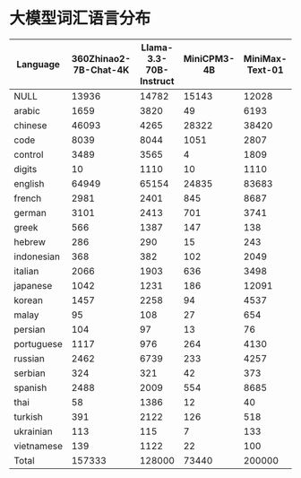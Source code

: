 # 大模型词汇语言分布

| Language | 360Zhinao2-7B-Chat-4K | Llama-3.3-70B-Instruct | MiniCPM3-4B | MiniMax-Text-01 | Mistral-7B-Instruct-v0.3 | Phi-3.5-mini-instruct | RWKV | Yi-1.5-34B-Chat | deepseek_v3 | gemma-2-9b-it | glm-4-9b-chat | gpt-4o | internlm3-8b-instruct | qwen2.5-72b | telechat-7B |
|----------|---|---|---|---|---|---|---|---|---|---|---|---|---|---|---|
| NULL | 13936 | 14782 | 15143 | 12028 | 8692 | 8864 | 34587 | 11027 | 9490 | 65009 | 11588 | 33598 | 30303 | 18171 | 16595 |
| arabic | 1659 | 3820 | 49 | 6193 | 74 | 64 | 109 | 24 | 3222 | 6160 | 2030 | 8101 | 13126 | 3670 | 37 |
| chinese | 46093 | 4265 | 28322 | 38420 | 1459 | 700 | 8244 | 21356 | 35184 | 21762 | 28478 | 7449 | 10364 | 24966 | 29919 |
| code | 8039 | 8044 | 1051 | 2807 | 75 | 54 | 96 | 1120 | 1226 | 2520 | 8041 | 4744 | 269 | 8039 | 785 |
| control | 3489 | 3565 | 4 | 1809 | 1 | 1 | 81 | 9 | 1011 | 64 | 3489 | 3381 | 0 | 3488 | 790 |
| digits | 10 | 1110 | 10 | 1110 | 10 | 10 | 110 | 10 | 1110 | 10 | 541 | 1110 | 10 | 10 | 2619 |
| english | 64949 | 65154 | 24835 | 83683 | 16434 | 13786 | 16045 | 25477 | 55530 | 90145 | 67207 | 88473 | 26858 | 63637 | 67721 |
| french | 2981 | 2401 | 845 | 8687 | 872 | 1252 | 676 | 871 | 2427 | 8421 | 3181 | 5772 | 1325 | 2574 | 9945 |
| german | 3101 | 2413 | 701 | 3741 | 886 | 1474 | 562 | 727 | 2420 | 9632 | 3646 | 6646 | 5616 | 2470 | 2959 |
| greek | 566 | 1387 | 147 | 138 | 62 | 65 | 118 | 28 | 625 | 1248 | 839 | 1510 | 79 | 137 | 195 |
| hebrew | 286 | 290 | 15 | 243 | 38 | 36 | 40 | 4 | 712 | 1314 | 286 | 2597 | 14 | 3426 | 157 |
| indonesian | 368 | 382 | 102 | 2049 | 74 | 72 | 78 | 99 | 541 | 2003 | 379 | 1069 | 245 | 342 | 3723 |
| italian | 2066 | 1903 | 636 | 3498 | 629 | 824 | 433 | 686 | 1835 | 6378 | 2493 | 3596 | 1098 | 1865 | 3593 |
| japanese | 1042 | 1231 | 186 | 12091 | 170 | 166 | 486 | 102 | 970 | 7338 | 1076 | 986 | 111 | 2215 | 368 |
| korean | 1457 | 2258 | 94 | 4537 | 347 | 113 | 1044 | 29 | 1132 | 2320 | 557 | 2385 | 6407 | 3483 | 360 |
| malay | 95 | 108 | 27 | 654 | 23 | 21 | 22 | 23 | 178 | 684 | 101 | 357 | 113 | 89 | 1175 |
| persian | 104 | 97 | 13 | 76 | 15 | 17 | 12 | 14 | 44 | 71 | 101 | 109 | 24 | 97 | 63 |
| portuguese | 1117 | 976 | 264 | 4130 | 275 | 387 | 269 | 274 | 973 | 3836 | 1302 | 3269 | 650 | 1078 | 5029 |
| russian | 2462 | 6739 | 233 | 4257 | 1793 | 3013 | 1702 | 1237 | 5398 | 13418 | 9967 | 14473 | 16221 | 4348 | 961 |
| serbian | 324 | 321 | 42 | 373 | 39 | 41 | 32 | 36 | 221 | 265 | 311 | 516 | 483 | 286 | 250 |
| spanish | 2488 | 2009 | 554 | 8685 | 612 | 846 | 469 | 548 | 1961 | 8808 | 2867 | 5533 | 1116 | 2080 | 8948 |
| thai | 58 | 1386 | 12 | 40 | 57 | 44 | 58 | 3 | 1247 | 1287 | 58 | 1561 | 9081 | 2570 | 48 |
| turkish | 391 | 2122 | 126 | 518 | 100 | 118 | 158 | 257 | 290 | 1938 | 790 | 1714 | 325 | 1345 | 733 |
| ukrainian | 113 | 115 | 7 | 133 | 8 | 7 | 7 | 8 | 63 | 49 | 116 | 130 | 22 | 116 | 111 |
| vietnamese | 139 | 1122 | 22 | 100 | 23 | 25 | 91 | 23 | 190 | 1320 | 808 | 921 | 4709 | 1141 | 3051 |
| Total | 157333 | 128000 | 73440 | 200000 | 32768 | 32000 | 65529 | 63992 | 128000 | 256000 | 150252 | 200000 | 128569 | 151643 | 160135 |

